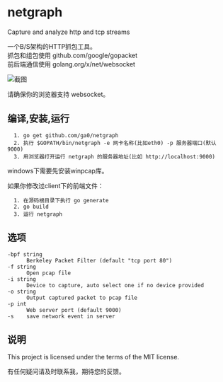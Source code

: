 # netgraph
Capture and analyze http and tcp streams

一个B/S架构的HTTP抓包工具。  
抓包和组包使用 github.com/google/gopacket  
前后端通信使用 golang.org/x/net/websocket

![截图](https://raw.githubusercontent.com/ga0/netgraph/master/screenshot.png)

请确保你的浏览器支持 websocket。

## 编译,安装,运行

      1. go get github.com/ga0/netgraph
      2. 执行 $GOPATH/bin/netgraph -e 网卡名称(比如eth0) -p 服务器端口(默认9000)
      3. 用浏览器打开运行 netgraph 的服务器地址(比如 http://localhost:9000)

windows下需要先安装winpcap库。

如果你修改过client下的前端文件：

      1. 在源码根目录下执行 go generate
      2. go build
      3. 运行 netgraph

## 选项
    -bpf string
          Berkeley Packet Filter (default "tcp port 80")
    -f string
          Open pcap file
    -i string
          Device to capture, auto select one if no device provided
    -o string
          Output captured packet to pcap file
    -p int
          Web server port (default 9000)
    -s    save network event in server

## 说明

This project is licensed under the terms of the MIT license.

有任何疑问请及时联系我，期待您的反馈。

